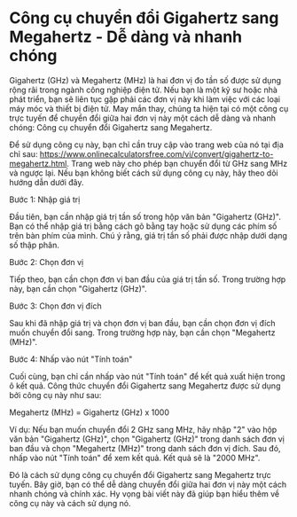 Công cụ chuyển đổi Gigahertz sang Megahertz - Dễ dàng và nhanh chóng
====================================================================

Gigahertz (GHz) và Megahertz (MHz) là hai đơn vị đo tần số được sử dụng rộng rãi trong ngành công nghiệp điện tử. Nếu bạn là một kỹ sư hoặc nhà phát triển, bạn sẽ liên tục gặp phải các đơn vị này khi làm việc với các loại máy móc và thiết bị điện tử. May mắn thay, chúng ta hiện tại có một công cụ trực tuyến để chuyển đổi giữa hai đơn vị này một cách dễ dàng và nhanh chóng: Công cụ chuyển đổi Gigahertz sang Megahertz.

Để sử dụng công cụ này, bạn chỉ cần truy cập vào trang web của nó tại địa chỉ sau: <https://www.onlinecalculatorsfree.com/vi/convert/gigahertz-to-megahertz.html>. Trang web này cho phép bạn chuyển đổi từ GHz sang MHz và ngược lại. Nếu bạn không biết cách sử dụng công cụ này, hãy theo dõi hướng dẫn dưới đây.

Bước 1: Nhập giá trị

Đầu tiên, bạn cần nhập giá trị tần số trong hộp văn bản "Gigahertz (GHz)". Bạn có thể nhập giá trị bằng cách gõ bằng tay hoặc sử dụng các phím số trên bàn phím của mình. Chú ý rằng, giá trị tần số phải được nhập dưới dạng số thập phân.

Bước 2: Chọn đơn vị

Tiếp theo, bạn cần chọn đơn vị ban đầu của giá trị tần số. Trong trường hợp này, bạn cần chọn "Gigahertz (GHz)".

Bước 3: Chọn đơn vị đích

Sau khi đã nhập giá trị và chọn đơn vị ban đầu, bạn cần chọn đơn vị đích muốn chuyển đổi sang. Trong trường hợp này, bạn cần chọn "Megahertz (MHz)".

Bước 4: Nhấp vào nút "Tính toán"

Cuối cùng, bạn chỉ cần nhấp vào nút "Tính toán" để kết quả xuất hiện trong ô kết quả. Công thức chuyển đổi Gigahertz sang Megahertz được sử dụng bởi công cụ này như sau:

Megahertz (MHz) = Gigahertz (GHz) x 1000

Ví dụ: Nếu bạn muốn chuyển đổi 2 GHz sang MHz, hãy nhập "2" vào hộp văn bản "Gigahertz (GHz)", chọn "Gigahertz (GHz)" trong danh sách đơn vị ban đầu và chọn "Megahertz (MHz)" trong danh sách đơn vị đích. Sau đó, nhấp vào nút "Tính toán" để xem kết quả. Kết quả sẽ là "2000 MHz".

Đó là cách sử dụng công cụ chuyển đổi Gigahertz sang Megahertz trực tuyến. Bây giờ, bạn có thể dễ dàng chuyển đổi giữa hai đơn vị này một cách nhanh chóng và chính xác. Hy vọng bài viết này đã giúp bạn hiểu thêm về công cụ này và cách sử dụng nó.